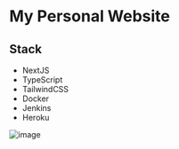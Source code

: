 # My Personal Website

## Stack
- NextJS 
- TypeScript
- TailwindCSS
- Docker 
- Jenkins 
- Heroku

![image](https://user-images.githubusercontent.com/46919822/120914753-c2e2b000-c6d2-11eb-82eb-e724be60f09f.png)

